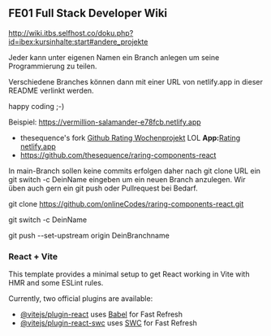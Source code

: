 ## FE01 Full Stack Developer Wiki
http://wiki.itbs.selfhost.co/doku.php?id=ibex:kursinhalte:start#andere_projekte

Jeder kann unter eigenen Namen ein Branch anlegen um seine Programmierung zu teilen.

Verschiedene Branches können dann mit einer URL von netlify.app in dieser README verlinkt werden.

happy coding ;-)

Beispiel: https://vermillion-salamander-e78fcb.netlify.app 

  - thesequence's fork [Github Rating Wochenprojekt](https://github.com/onlineCodes/raring-components-react/tree/DenysMakarov) LOL **App:**[Rating netlify.app](https://65c21b9a1457b876678e5de9--wochenprojekt-react-rating.netlify.app)
  - https://github.com/thesequence/raring-components-react

In main-Branch sollen keine commits erfolgen daher nach git clone URL ein git switch -c DeinName eingeben um ein neuen Branch anzulegen. Wir üben auch gern ein git push oder Pullrequest bei Bedarf. 

git clone https://github.com/onlineCodes/raring-components-react.git

git switch -c DeinName

git push --set-upstream origin DeinBranchname

### React + Vite

This template provides a minimal setup to get React working in Vite with HMR and some ESLint rules.

Currently, two official plugins are available:

- [@vitejs/plugin-react](https://github.com/vitejs/vite-plugin-react/blob/main/packages/plugin-react/README.md) uses [Babel](https://babeljs.io/) for Fast Refresh
- [@vitejs/plugin-react-swc](https://github.com/vitejs/vite-plugin-react-swc) uses [SWC](https://swc.rs/) for Fast Refresh
